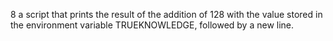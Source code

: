 8   a script that prints the result of the addition of 128 with the value stored in the environment variable TRUEKNOWLEDGE, followed by a new line.
